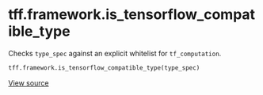 <div itemscope itemtype="http://developers.google.com/ReferenceObject">
<meta itemprop="name" content="tff.framework.is_tensorflow_compatible_type" />
<meta itemprop="path" content="Stable" />
</div>

# tff.framework.is_tensorflow_compatible_type

Checks `type_spec` against an explicit whitelist for `tf_computation`.

```python
tff.framework.is_tensorflow_compatible_type(type_spec)
```

<a target="_blank" href="http://github.com/tensorflow/federated/tree/master/tensorflow_federated/python/core/impl/type_utils.py">View
source</a>

<!-- Placeholder for "Used in" -->
